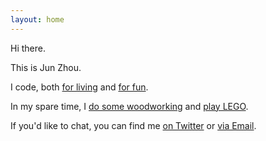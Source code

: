 ```yaml
---
layout: home
---
```


Hi there.

This is Jun Zhou.

I code, both [for living](https://www.linkedin.com/in/junzh0u) and [for fun](https://github.com/junzh0u).

In my spare time, I [do some woodworking](https://www.notion.so/junz/8242c68c9d2b4370a5b3fa013971fdef?v=d4acac668c1f472fbe16b996cea94ef8) and [play LEGO](https://rebrickable.com/users/junz/lego/).

If you'd like to chat, you can find me [on Twitter](https://www.twitter.com/junzh0u) or [via Email](mailto:junz@junz.info).